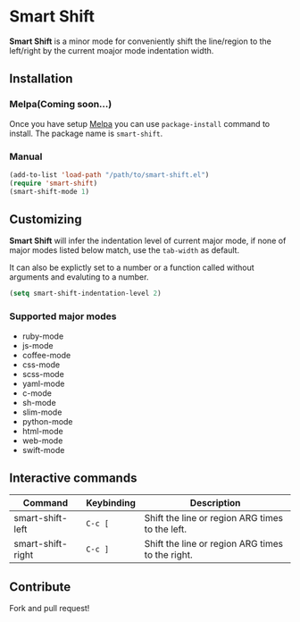 # Smart Shift
**Smart Shift** is a minor mode for conveniently shift the line/region to the left/right by the current moajor mode indentation width.

## Installation
### Melpa(Coming soon...)
Once you have setup [Melpa](http://melpa.milkbox.net/#/getting-started) you can use `package-install` command to install. The package name is `smart-shift`.

### Manual

```lisp
(add-to-list 'load-path "/path/to/smart-shift.el")
(require 'smart-shift)
(smart-shift-mode 1)
```

## Customizing
**Smart Shift** will infer the indentation level of current major mode, if none of major modes listed below match, use the `tab-width` as default.

It can also be explictly set to a number or a function called without arguments and evaluting to a number.

```lisp
(setq smart-shift-indentation-level 2)
```

### Supported major modes
- ruby-mode
- js-mode
- coffee-mode
- css-mode
- scss-mode
- yaml-mode
- c-mode
- sh-mode
- slim-mode
- python-mode
- html-mode
- web-mode
- swift-mode

## Interactive commands

Command              | Keybinding | Description
---------------------|------------|--------------------------------------------------------
   smart-shift-left  | `C-c [`    | Shift the line or region ARG times to the left.
   smart-shift-right | `C-c ]`    | Shift the line or region ARG times to the right.


## Contribute
Fork and pull request!
